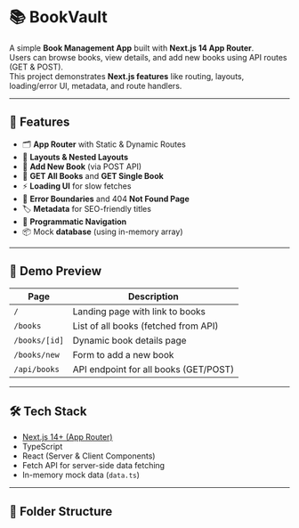 # 📚 BookVault

A simple **Book Management App** built with **Next.js 14 App Router**.  
Users can browse books, view details, and add new books using API routes (GET & POST).  
This project demonstrates **Next.js features** like routing, layouts, loading/error UI, metadata, and route handlers.

---

## 🚀 Features

- 🗂️ **App Router** with Static & Dynamic Routes
- 🎨 **Layouts & Nested Layouts**
- 📝 **Add New Book** (via POST API)
- 📡 **GET All Books** and **GET Single Book**
- ⚡ **Loading UI** for slow fetches
- 🚧 **Error Boundaries** and 404 **Not Found Page**
- 🏷️ **Metadata** for SEO-friendly titles
- 🔄 **Programmatic Navigation**
- 📦 Mock **database** (using in-memory array)

---

## 📸 Demo Preview

| Page                     | Description                             |
|--------------------------|-----------------------------------------|
| `/`                      | Landing page with link to books         |
| `/books`                 | List of all books (fetched from API)    |
| `/books/[id]`            | Dynamic book details page               |
| `/books/new`             | Form to add a new book                  |
| `/api/books`             | API endpoint for all books (GET/POST)   |

---

## 🛠️ Tech Stack

- [Next.js 14+ (App Router)](https://nextjs.org/docs)
- TypeScript
- React (Server & Client Components)
- Fetch API for server-side data fetching
- In-memory mock data (`data.ts`)

---

## 📂 Folder Structure

